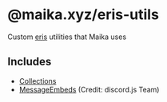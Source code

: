 # @maika.xyz/eris-utils
Custom [eris](https://abal.moe/Eris) utilities that Maika uses

## Includes
- [Collections](https://github.com/MaikaBot/eris-utils/blob/master/src/lib/collection.js)
- [MessageEmbeds](https://github.com/MaikaBot/eris-utils/blob/master/src/lib/embed.js) (Credit: discord.js Team)